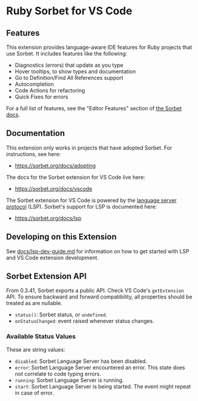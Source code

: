 # Ruby Sorbet for VS Code

## Features

This extension provides language-aware IDE features for Ruby projects that use
Sorbet. It includes features like the following:

- Diagnostics (errors) that update as you type
- Hover tooltips, to show types and documentation
- Go to Definition/Find All References support
- Autocompletion
- Code Actions for refactoring
- Quick Fixes for errors

For a full list of features, see the "Editor Features" section of
[the Sorbet docs](https://sorbet.org/docs/vscode).

## Documentation

This extension only works in projects that have adopted Sorbet. For
instructions, see here:

- <https://sorbet.org/docs/adopting>

The docs for the Sorbet extension for VS Code live here:

- <https://sorbet.org/docs/vscode>

The Sorbet extension for VS Code is powered by the
[language server protocol](https://microsoft.github.io/language-server-protocol/)
(LSP). Sorbet's support for LSP is documented here:

- <https://sorbet.org/docs/lsp>

## Developing on this Extension

See [docs/lsp-dev-guide.md] for information on how to get started with LSP and
VS Code extension development.

[docs/lsp-dev-guide.md]: https://github.com/sorbet/sorbet/blob/master/docs/lsp-dev-guide.md


## Sorbet Extension API

From 0.3.41, Sorbet exports a public API. Check VS Code's `getExtension` API. To ensure backward and forward compatibility,
all properties should be treated as are nullable.

 - `status()`: Sorbet status, or `undefined`.
 - `onStatusChanged`: event raised whenever status changes.

### Available Status Values
These are string values:
  - `disabled`: Sorbet Language Server has been disabled.
  - `error`:  Sorbet Language Server encountered an error. This state does not correlate to code typing errors.
  - `running`: Sorbet Language Server is running.
  - `start`: Sorbet Language Server is being started. The event might repeat in case of error.